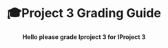 
<h1 align="center">🎓Project 3 Grading Guide</h1>

<p align="center">
  <strong>Hello please grade Iproject 3 for IProject 3</strong>
</p>

